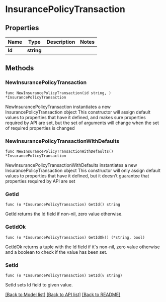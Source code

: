 # InsurancePolicyTransaction

## Properties

Name | Type | Description | Notes
------------ | ------------- | ------------- | -------------
**Id** | **string** |  | 

## Methods

### NewInsurancePolicyTransaction

`func NewInsurancePolicyTransaction(id string, ) *InsurancePolicyTransaction`

NewInsurancePolicyTransaction instantiates a new InsurancePolicyTransaction object
This constructor will assign default values to properties that have it defined,
and makes sure properties required by API are set, but the set of arguments
will change when the set of required properties is changed

### NewInsurancePolicyTransactionWithDefaults

`func NewInsurancePolicyTransactionWithDefaults() *InsurancePolicyTransaction`

NewInsurancePolicyTransactionWithDefaults instantiates a new InsurancePolicyTransaction object
This constructor will only assign default values to properties that have it defined,
but it doesn't guarantee that properties required by API are set

### GetId

`func (o *InsurancePolicyTransaction) GetId() string`

GetId returns the Id field if non-nil, zero value otherwise.

### GetIdOk

`func (o *InsurancePolicyTransaction) GetIdOk() (*string, bool)`

GetIdOk returns a tuple with the Id field if it's non-nil, zero value otherwise
and a boolean to check if the value has been set.

### SetId

`func (o *InsurancePolicyTransaction) SetId(v string)`

SetId sets Id field to given value.



[[Back to Model list]](../README.md#documentation-for-models) [[Back to API list]](../README.md#documentation-for-api-endpoints) [[Back to README]](../README.md)


